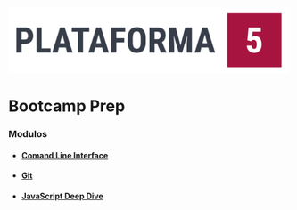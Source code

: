 
![Plataforma 5](./git/img/plataforma5.png)

# Bootcamp Prep

### Modulos

* #### [Comand Line Interface](./cli)
* #### [Git](./git)
* #### [JavaScript Deep Dive](./jsDeepDive)
